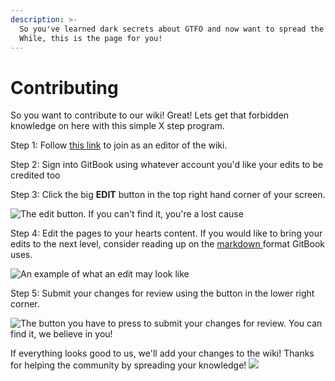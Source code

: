 ```yaml
---
description: >-
  So you've learned dark secrets about GTFO and now want to spread the madness?
  While, this is the page for you!
---
```


# Contributing

So you want to contribute to our wiki! Great! Lets get that forbidden knowledge on here with this simple X step program.

Step 1: Follow [this link](https://app.gitbook.com/invite/-MUvE8lz5uuUCTWJTtdN/P9p1XcTTg9p9Ic2b6lVW) to join as an editor of the wiki.

Step 2: Sign into GitBook using whatever account you'd like your edits to be credited too

Step 3: Click the big **EDIT** button in the top right hand corner of your screen.

![The edit button. If you can't find it, you're a lost cause](../.gitbook/assets/gtfo\_wiki\_edit\_example.png)

Step 4: Edit the pages to your hearts content. If you would like to bring your edits to the next level, consider reading up on the [markdown ](https://docs.gitbook.com/editing-content/editing-pages)format GitBook uses.

![An example of what an edit may look like](../.gitbook/assets/gtfo\_wiki\_change\_example.png)

Step 5: Submit your changes for review using the button in the lower right corner.

![The button you have to press to submit your changes for review.
You can find it, we believe in you!](../.gitbook/assets/gtfo\_wiki\_submit\_example.png)

If everything looks good to us, we'll add your changes to the wiki! Thanks for helping the community by spreading your knowledge! ![](../.gitbook/assets/dauna\_sus\_.png)
